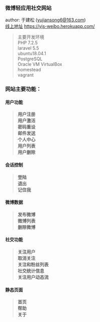 ### 微博轻应用社交网站
author: 于建松 (yujiansong6@163.com)<br>
[线上地址](https://yjs-weibo.herokuapp.com/) https://yjs-weibo.herokuapp.com/

> 主要开发环境 <br>
PHP 7.2.5 <br>
laravel 5.5 <br>
ubuntu18.04.1 <br>
PostgreSQL <br>
Oracle VM VirtualBox <br>
homestead <br>
vagrant <br>


### 网站主要功能：
#### 用户功能
> **用户注册** <br>
> **用户激活** <br>
> **密码重设** <br>
> **邮件发送** <br>
> **个人中心** <br>
> **用户列表** <br>
> **用户删除** <br>

#### 会话控制
> **登陆** <br>
> **退出** <br>
> **记住我** <br>


#### 微博数据
> **发布微博** <br>
> **微博列表** <br>
> **删除微博** <br>

#### 社交功能
> **关注用户** <br>
> **取消关注** <br>
> **关注和粉丝列表** <br>
> **社交统计信息** <br>
> **关注用户动态流** <br>

#### 静态页面
> **首页** <br>
> **帮助** <br>
> **关于** <br>